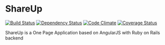 # ShareUp

[![Build Status](https://travis-ci.org/szyablitsky/shareup.svg?branch=master)](https://travis-ci.org/szyablitsky/shareup)
[![Dependency Status](https://gemnasium.com/szyablitsky/shareup.svg)](https://gemnasium.com/szyablitsky/shareup)
[![Code Climate](https://codeclimate.com/github/szyablitsky/shareup.png)](https://codeclimate.com/github/szyablitsky/shareup)
[![Coverage Status](https://coveralls.io/repos/szyablitsky/shareup/badge.png)](https://coveralls.io/r/szyablitsky/shareup)

ShareUp is a One Page Application based on AngularJS with Ruby on Rails backend
